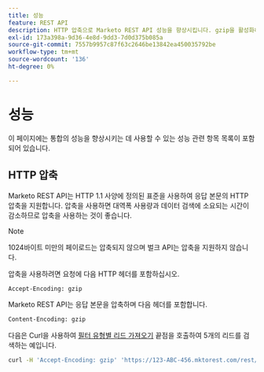 ```yaml
---
title: 성능
feature: REST API
description: HTTP 압축으로 Marketo REST API 성능을 향상시킵니다. gzip을 활성화하여 대역폭을 줄입니다. 벌크 API는 지원되지 않으며 1024바이트 미만이면 압축되지 않습니다.
exl-id: 173a398a-9d36-4e8d-9dd3-7d0d375b085a
source-git-commit: 7557b9957c87f63c2646be13842ea450035792be
workflow-type: tm+mt
source-wordcount: '136'
ht-degree: 0%

---
```


# 성능

이 페이지에는 통합의 성능을 향상시키는 데 사용할 수 있는 성능 관련 항목 목록이 포함되어 있습니다.

## HTTP 압축

Marketo REST API는 HTTP 1.1 사양에 정의된 표준을 사용하여 응답 본문의 HTTP 압축을 지원합니다. 압축을 사용하면 대역폭 사용량과 데이터 검색에 소요되는 시간이 감소하므로 압축을 사용하는 것이 좋습니다.

>[!NOTE]
>
>1024바이트 미만의 페이로드는 압축되지 않으며 벌크 API는 압축을 지원하지 않습니다.

압축을 사용하려면 요청에 다음 HTTP 헤더를 포함하십시오.

```html
Accept-Encoding: gzip
```

Marketo REST API는 응답 본문을 압축하며 다음 헤더를 포함합니다.

```html
Content-Encoding: gzip
```

다음은 Curl을 사용하여 [필터 유형별 리드 가져오기](https://developer.adobe.com/marketo-apis/api/mapi/#tag/Leads/operation/getLeadsByFilterUsingGET) 끝점을 호출하여 5개의 리드를 검색하는 예입니다.

```bash
curl -H 'Accept-Encoding: gzip' 'https://123-ABC-456.mktorest.com/rest/v1/leads.json?filterType=id&filterValues=4,5,7,12,13'
```
